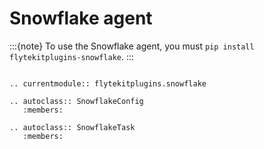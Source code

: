# Snowflake agent

:::{note}
To use the Snowflake agent, you must `pip install flytekitplugins-snowflake`.
:::

```{eval-rst}

.. currentmodule:: flytekitplugins.snowflake

.. autoclass:: SnowflakeConfig
   :members:

.. autoclass:: SnowflakeTask
   :members:

```